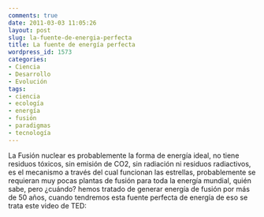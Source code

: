 ```yaml
---
comments: true
date: 2011-03-03 11:05:26
layout: post
slug: la-fuente-de-energia-perfecta
title: La fuente de energía perfecta
wordpress_id: 1573
categories:
- Ciencia
- Desarrollo
- Evolución
tags:
- ciencia
- ecología
- energía
- fusión
- paradigmas
- tecnología
---
```


La Fusión nuclear es probablemente la forma de energía ideal, no tiene residuos tóxicos, sin emisión de CO2, sin radiación ni residuos radiactivos, es el mecanismo a través del cual funcionan las estrellas, probablemente se requieran muy pocas plantas de fusión para toda la energía mundial, quién sabe, pero ¿cuándo? hemos tratado de generar energía de fusión por más de 50 años, cuando tendremos esta fuente perfecta de energía de eso se trata este video de TED:



